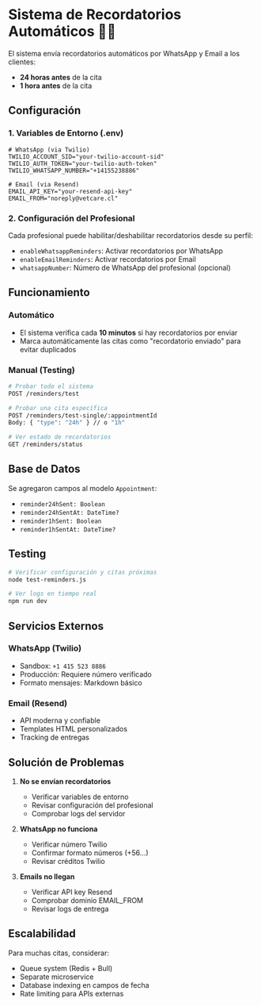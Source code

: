# Sistema de Recordatorios Automáticos 📧📱

El sistema envía recordatorios automáticos por WhatsApp y Email a los clientes:
- **24 horas antes** de la cita
- **1 hora antes** de la cita

## Configuración

### 1. Variables de Entorno (.env)

```env
# WhatsApp (via Twilio)
TWILIO_ACCOUNT_SID="your-twilio-account-sid"
TWILIO_AUTH_TOKEN="your-twilio-auth-token"  
TWILIO_WHATSAPP_NUMBER="+14155238886"

# Email (via Resend)
EMAIL_API_KEY="your-resend-api-key"
EMAIL_FROM="noreply@vetcare.cl"
```

### 2. Configuración del Profesional

Cada profesional puede habilitar/deshabilitar recordatorios desde su perfil:
- `enableWhatsappReminders`: Activar recordatorios por WhatsApp
- `enableEmailReminders`: Activar recordatorios por Email
- `whatsappNumber`: Número de WhatsApp del profesional (opcional)

## Funcionamiento

### Automático
- El sistema verifica cada **10 minutos** si hay recordatorios por enviar
- Marca automáticamente las citas como "recordatorio enviado" para evitar duplicados

### Manual (Testing)
```bash
# Probar todo el sistema
POST /reminders/test

# Probar una cita específica
POST /reminders/test-single/:appointmentId
Body: { "type": "24h" } // o "1h"

# Ver estado de recordatorios
GET /reminders/status
```

## Base de Datos

Se agregaron campos al modelo `Appointment`:
- `reminder24hSent: Boolean`
- `reminder24hSentAt: DateTime?`
- `reminder1hSent: Boolean`
- `reminder1hSentAt: DateTime?`

## Testing

```bash
# Verificar configuración y citas próximas
node test-reminders.js

# Ver logs en tiempo real
npm run dev
```

## Servicios Externos

### WhatsApp (Twilio)
- Sandbox: `+1 415 523 8886`
- Producción: Requiere número verificado
- Formato mensajes: Markdown básico

### Email (Resend)
- API moderna y confiable
- Templates HTML personalizados
- Tracking de entregas

## Solución de Problemas

1. **No se envían recordatorios**
   - Verificar variables de entorno
   - Revisar configuración del profesional
   - Comprobar logs del servidor

2. **WhatsApp no funciona**
   - Verificar número Twilio
   - Confirmar formato números (+56...)
   - Revisar créditos Twilio

3. **Emails no llegan**
   - Verificar API key Resend
   - Comprobar dominio EMAIL_FROM
   - Revisar logs de entrega

## Escalabilidad

Para muchas citas, considerar:
- Queue system (Redis + Bull)
- Separate microservice
- Database indexing en campos de fecha
- Rate limiting para APIs externas